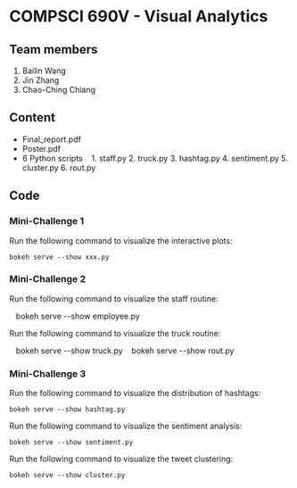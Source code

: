 # COMPSCI 690V - Visual Analytics

## Team members

1. Bailin Wang
2. Jin Zhang
3. Chao-Ching Chiang

## Content
* Final_report.pdf
* Poster.pdf
* 6 Python scripts
    1. staff.py
    2. truck.py
    3. hashtag.py
    4. sentiment.py
    5. cluster.py
    6. rout.py  


## Code
### Mini-Challenge 1
Run the following command to visualize the interactive plots:

    bokeh serve --show xxx.py
    
### Mini-Challenge 2
Run the following command to visualize the staff routine:

    bokeh serve --show employee.py
 
Run the following command to visualize the truck routine:

    bokeh serve --show truck.py
    bokeh serve --show rout.py
    
### Mini-Challenge 3
Run the following command to visualize the distribution of hashtags:

    bokeh serve --show hashtag.py

Run the following command to visualize the sentiment analysis:

    bokeh serve --show sentiment.py

Run the following command to visualize the tweet clustering:

    bokeh serve --show cluster.py








